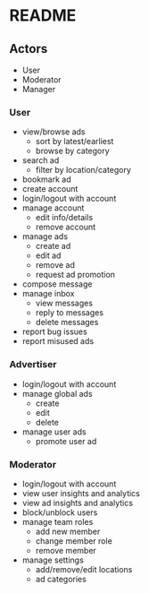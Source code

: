 # README #

## Actors ##
* User
* Moderator
* Manager

### User ###
* view/browse ads
    * sort by latest/earliest
    * browse by category
* search ad
    * filter by location/category
* bookmark ad
* create account
* login/logout with account
* manage account
    * edit info/details
    * remove account
* manage ads
    * create ad
    * edit ad
    * remove ad
    * request ad promotion
* compose message
* manage inbox
    * view messages
    * reply to messages
    * delete messages
* report bug issues
* report misused ads

### Advertiser ###
* login/logout with account
* manage global ads
    * create
    * edit
    * delete
* manage user ads
    * promote user ad
### Moderator ###
* login/logout with account
* view user insights and analytics
* view ad insights and analytics
* block/unblock users
* manage team roles
    * add new member
    * change member role
    * remove member
* manage settings
    * add/remove/edit locations
    * ad categories